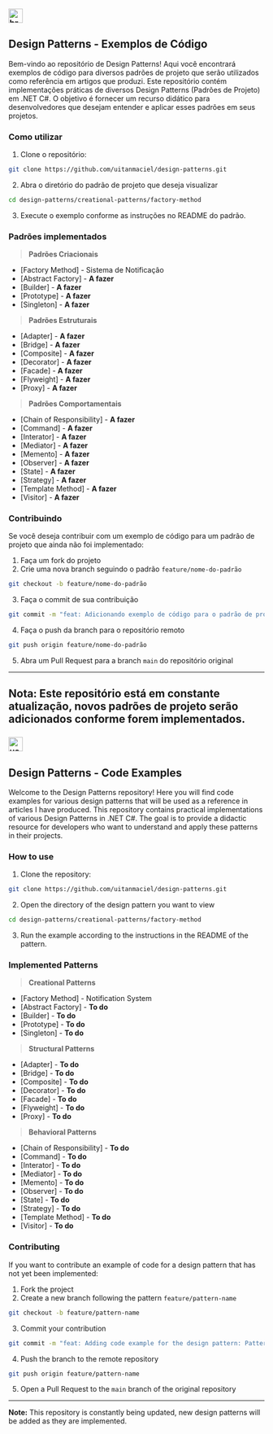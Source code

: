 ﻿### <img width="28" height="28" src="https://img.icons8.com/color/48/brazil-circular.png" alt="brazil-circular"/>
## Design Patterns - Exemplos de Código

Bem-vindo ao repositório de Design Patterns! Aqui você encontrará exemplos de código para diversos padrões de projeto que serão utilizados como referência em artigos que produzi.
Este repositório contém implementações práticas de diversos Design Patterns (Padrões de Projeto) em .NET C#. O objetivo é fornecer um recurso didático para desenvolvedores que desejam entender e aplicar esses padrões em seus projetos.


### Como utilizar

1. Clone o repositório:
```bash
git clone https://github.com/uitanmaciel/design-patterns.git
```
2. Abra o diretório do padrão de projeto que deseja visualizar
```bash
cd design-patterns/creational-patterns/factory-method
```
3. Execute o exemplo conforme as instruções no README do padrão.


### Padrões implementados

> **Padrões Criacionais**

- [Factory Method] - Sistema de Notificação
- [Abstract Factory] - **A fazer**
- [Builder] - **A fazer**
- [Prototype] - **A fazer**
- [Singleton] - **A fazer**

> **Padrões Estruturais**

- [Adapter] - **A fazer**
- [Bridge] - **A fazer**
- [Composite] - **A fazer**
- [Decorator] - **A fazer**
- [Facade] - **A fazer**
- [Flyweight] - **A fazer**
- [Proxy] - **A fazer**

> **Padrões Comportamentais**

- [Chain of Responsibility] - **A fazer**
- [Command] - **A fazer**
- [Interator] - **A fazer**
- [Mediator] - **A fazer**
- [Memento] - **A fazer**
- [Observer] - **A fazer**
- [State] - **A fazer**
- [Strategy] - **A fazer**
- [Template Method] - **A fazer**
- [Visitor] - **A fazer**

### Contribuindo

Se você deseja contribuir com um exemplo de código para um padrão de projeto que ainda não foi implementado:
1. Faça um fork do projeto
2. Crie uma nova branch seguindo o padrão `feature/nome-do-padrão`
```bash
git checkout -b feature/nome-do-padrão
```
3. Faça o commit de sua contribuição
```bash
git commit -m "feat: Adicionando exemplo de código para o padrão de projeto: Nome do Padrão" 
```
4. Faça o push da branch para o repositório remoto
```bash
git push origin feature/nome-do-padrão 
```
5. Abra um Pull Request para a branch `main` do repositório original

---
**Nota:** 
Este repositório está em constante atualização, novos padrões de projeto serão adicionados conforme forem implementados.
---

### <img width="28" height="28" src="https://img.icons8.com/officexs/16/usa.png" alt="usa"/>
## Design Patterns - Code Examples

Welcome to the Design Patterns repository! Here you will find code examples for various design patterns that will be used as a reference in articles I have produced. This repository contains practical implementations of various Design Patterns in .NET C#. 
The goal is to provide a didactic resource for developers who want to understand and apply these patterns in their projects.

### How to use

1. Clone the repository:
```bash
git clone https://github.com/uitanmaciel/design-patterns.git
```
2. Open the directory of the design pattern you want to view
```bash
cd design-patterns/creational-patterns/factory-method 
```
3. Run the example according to the instructions in the README of the pattern.

### Implemented Patterns

> **Creational Patterns**
 
- [Factory Method] - Notification System
- [Abstract Factory] - **To do**
- [Builder] - **To do**
- [Prototype] - **To do**
- [Singleton] - **To do**

> **Structural Patterns**

- [Adapter] - **To do**
- [Bridge] - **To do**
- [Composite] - **To do**
- [Decorator] - **To do**
- [Facade] - **To do**
- [Flyweight] - **To do**
- [Proxy] - **To do**

> **Behavioral Patterns**

- [Chain of Responsibility] - **To do**
- [Command] - **To do**
- [Interator] - **To do**
- [Mediator] - **To do**
- [Memento] - **To do**
- [Observer] - **To do**
- [State] - **To do**
- [Strategy] - **To do**
- [Template Method] - **To do**
- [Visitor] - **To do**

### Contributing

If you want to contribute an example of code for a design pattern that has not yet been implemented:
1. Fork the project
2. Create a new branch following the pattern `feature/pattern-name`
```bash
git checkout -b feature/pattern-name
```
3. Commit your contribution
```bash
git commit -m "feat: Adding code example for the design pattern: Pattern Name"  
```
4. Push the branch to the remote repository
```bash
git push origin feature/pattern-name  
```
5. Open a Pull Request to the `main` branch of the original repository

---
**Note:**
This repository is constantly being updated, new design patterns will be added as they are implemented.